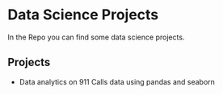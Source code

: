 # Data Science Projects

In the Repo you can find some data science projects. 

## Projects
- Data analytics  on 911 Calls data using pandas and seaborn

